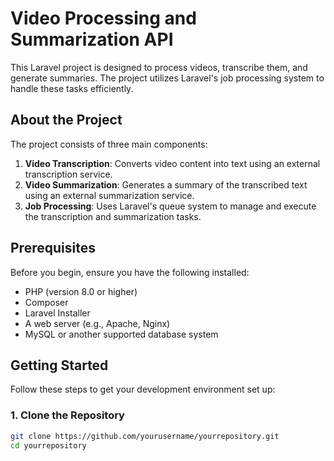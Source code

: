 # Video Processing and Summarization API

This Laravel project is designed to process videos, transcribe them, and generate summaries. The project utilizes Laravel's job processing system to handle these tasks efficiently.

## About the Project

The project consists of three main components:

1. **Video Transcription**: Converts video content into text using an external transcription service.
2. **Video Summarization**: Generates a summary of the transcribed text using an external summarization service.
3. **Job Processing**: Uses Laravel's queue system to manage and execute the transcription and summarization tasks.

## Prerequisites

Before you begin, ensure you have the following installed:

- PHP (version 8.0 or higher)
- Composer
- Laravel Installer
- A web server (e.g., Apache, Nginx)
- MySQL or another supported database system

## Getting Started

Follow these steps to get your development environment set up:

### 1. Clone the Repository

```bash
git clone https://github.com/yourusername/yourrepository.git
cd yourrepository


